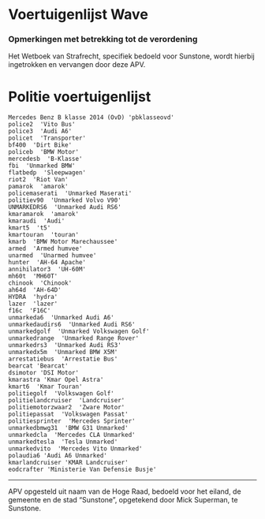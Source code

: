 # Voertuigenlijst Wave

### Opmerkingen met betrekking tot de verordening

Het Wetboek van Strafrecht, specifiek bedoeld voor Sunstone, wordt hierbij ingetrokken en vervangen door deze APV.

# Politie voertuigenlijst
    Mercedes Benz B klasse 2014 (OvD) 'pbklasseovd'
    police2  'Vito Bus'
    police3  'Audi A6'
    policet  'Transporter'
    bf400  'Dirt Bike'
    policeb  'BMW Motor'
    mercedesb  'B-Klasse'
    fbi  'Unmarked BMW'
    flatbedp  'Sleepwagen'
    riot2  'Riot Van'
    pamarok  'amarok'
    policemaserati  'Unmarked Maserati'
    politiev90  'Unmarked Volvo V90'
    UNMARKEDRS6  'Unmarked Audi RS6'
    kmaramarok  'amarok'
    kmaraudi  'Audi'
    kmart5  't5'
    kmartouran  'touran'
    kmarb  'BMW Motor Marechaussee'
    armed  'Armed humvee'
    unarmed  'Unarmed humvee'
    hunter  'AH-64 Apache'
    annihilator3  'UH-60M'
    mh60t  'MH60T'
    chinook  'Chinook'
    ah64d  'AH-64D'
    HYDRA  'hydra'
    lazer  'lazer'
    f16c  'F16C'
    unmarkeda6  'Unmarked Audi A6'
    unmarkedaudirs6  'Unmarked Audi RS6'
    unmarkedgolf  'Unmarked Volkswagen Golf'
    unmarkedrange  'Unmarked Range Rover'
    unmarkedrs3  'Unmarked Audi RS3'
    unmarkedx5m  'Unmarked BMW X5M'
    arrestatiebus  'Arrestatie Bus'
    bearcat 'Bearcat'
    dsimotor 'DSI Motor'
    kmarastra 'Kmar Opel Astra'
    kmart6  'Kmar Touran'
    politiegolf  'Volkswagen Golf'
    politielandcruiser  'Landcruiser'
    politiemotorzwaar2  'Zware Motor'
    politiepassat  'Volkswagen Passat'
    politiesprinter  'Mercedes Sprinter'
    unmarkedbmwg31  'BMW G31 Unmarked'
    unmarkedcla  'Mercedes CLA Unmarked'
    unmarkedtesla  'Tesla Unmarked'
    unmarkedvito  'Mercedes Vito Unmarked'
    polaudia6 'Audi A6 Unmarked'
    kmarlandcruiser 'KMAR Landcruiser'
    eodcrafter 'Ministerie Van Defensie Busje'

---------------------
APV opgesteld uit naam van de Hoge Raad, bedoeld voor het eiland, de gemeente en de stad “Sunstone”, opgetekend door Mick Superman, te Sunstone.
